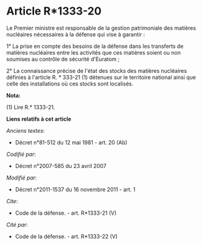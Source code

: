 # Article R*1333-20

Le Premier ministre est responsable de la gestion patrimoniale des matières nucléaires nécessaires à la défense qui vise à
garantir : 

1° La prise en compte des besoins de la défense dans les transferts de matières nucléaires entre les activités que ces
matières soient ou non soumises au contrôle de sécurité d'Euratom ; 

2° La connaissance précise de l'état des stocks des matières nucléaires définies à l'article R. * 333-21 (1) détenues sur le
territoire national ainsi que celle des installations où ces stocks sont localisés.

**Nota:**

(1) Lire R.* 1333-21.

**Liens relatifs à cet article**

_Anciens textes_:

  - Décret n°81-512 du 12 mai 1981 - art. 20 (Ab)

_Codifié par_:

  - Décret n°2007-585 du 23 avril 2007

_Modifié par_:

  - Décret n°2011-1537 du 16 novembre 2011 - art. 1

_Cite_:

  - Code de la défense. - art. R*1333-21 (V)

_Cité par_:

  - Code de la défense. - art. R*1333-22 (V)
